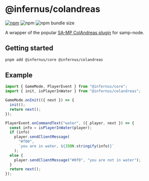 # @infernus/colandreas

[![npm](https://img.shields.io/npm/v/@infernus/colandreas)](https://www.npmjs.com/package/@infernus/colandreas) ![npm](https://img.shields.io/npm/dy/@infernus/colandreas) ![npm bundle size](https://img.shields.io/bundlephobia/minzip/@infernus/colandreas)

A wrapper of the popular [SA-MP ColAndreas plugin](https://github.com/Pottus/ColAndreas) for samp-node.

## Getting started

```sh
pnpm add @infernus/core @infernus/colandreas
```

## Example

```ts
import { GameMode, PlayerEvent } from "@infernus/core";
import { init, isPlayerInWater } from "@infernus/colandreas";

GameMode.onInit(({ next }) => {
  init();
  return next();
});

PlayerEvent.onCommandText("water", ({ player, next }) => {
  const info = isPlayerInWater(player);
  if (info)
    player.sendClientMessage(
      "#f00",
      `you are in water, ${JSON.stringify(info)}`
    );
  else {
    player.sendClientMessage("#0f0", "you are not in water");
  }
  return next();
});
```
